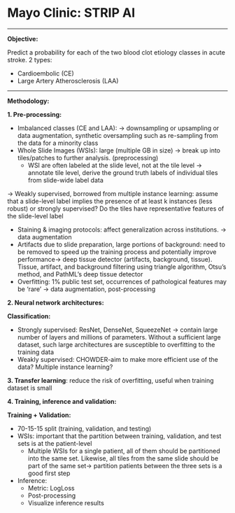 # Mayo Clinic: STRIP AI

---

**Objective:**

Predict a probability for each of the two blood clot etiology classes in acute stroke. 2 types:
* Cardioembolic (CE)
* Large Artery Atherosclerosis (LAA)

---

**Methodology:**

**1. Pre-processing:**
  * Imbalanced classes (CE and LAA): -> downsampling or upsampling or data augmentation, synthetic oversampling such as re-sampling from the data for a minority class
  * Whole Slide Images (WSIs): large (multiple GB in size) -> break up into tiles/patches to further analysis. (preprocessing) 
      * WSI are often labeled at the slide level, not at the tile level -> annotate tile level, derive the ground truth labels of individual tiles from slide-wide label data

  -> Weakly supervised, borrowed from multiple instance learning: assume that a slide-level label implies the presence of at least k instances (less robust) or strongly supervised? Do the tiles have representative features of the slide-level label
  
  * Staining & imaging protocols: affect generalization across institutions. -> data augmentation
  * Artifacts due to slide preparation, large portions of background: need to be removed to speed up the training process and potentially improve performance-> deep tissue detector (artifacts, background, tissue). Tissue, artifact, and background filtering using triangle algorithm, Otsu’s method, and PathML’s deep tissue detector
  * Overfitting: 1% public test set, occurrences of pathological features may be ‘rare’ -> data augmentation, post-processing

**2. Neural network architectures:**

**Classification:**
* Strongly supervised: ResNet, DenseNet, SqueezeNet -> contain large number of layers and millions of parameters. Without a sufficient large dataset, such large architectures are susceptible to overfitting to the training data
* Weakly supervised: CHOWDER-aim to make more efficient use of the data? Multiple instance learning?

**3. Transfer learning**: reduce the risk of overfitting, useful when training dataset is small

**4. Training, inference and validation:**

**Training + Validation:**
  * 70-15-15 split (training, validation, and testing)
  * WSIs: important that the partition between training, validation, and test sets is at the patient-level 
      * Multiple WSIs for a single patient, all of them should be partitioned into the same set. Likewise, all tiles from the same slide should be part of the same set-> partition patients between the three sets is a good first step
  * Inference:
      * Metric: LogLoss
      * Post-processing
      * Visualize inference results








